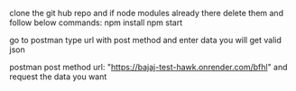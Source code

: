 
 
clone the git hub repo and if node modules already there delete them and follow below commands:
npm install 
npm start

go to postman type url with post method 
and enter data 
you will get valid json 


postman post method url: "https://bajaj-test-hawk.onrender.com/bfhl" and request the data you want
